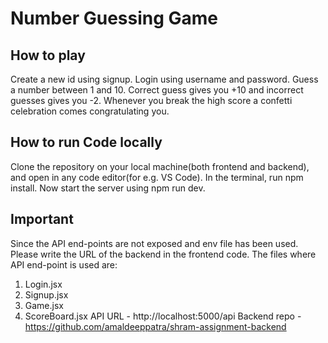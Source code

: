 # Number Guessing Game

## How to play
Create a new id using signup. Login using username and password.
Guess a number between 1 and 10. Correct guess gives you +10 and incorrect guesses gives you -2.
Whenever you break the high score a confetti celebration comes congratulating you.

## How to run Code locally
Clone the repository on your local machine(both frontend and backend), and open in any code editor(for e.g. VS Code).
In the terminal, run npm install.
Now start the server using npm run dev.

## Important
Since the API end-points are not exposed and env file has been used. Please write the URL of the backend in the frontend code.
The files where API end-point is used are:
  1. Login.jsx
  2. Signup.jsx
  3. Game.jsx
  4. ScoreBoard.jsx
API URL - http://localhost:5000/api
Backend repo - https://github.com/amaldeeppatra/shram-assignment-backend
